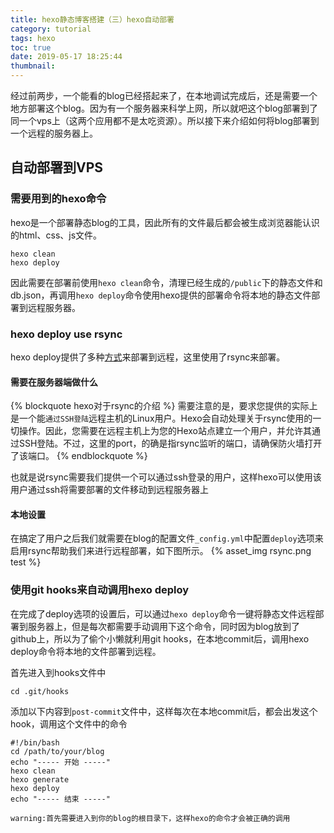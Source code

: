 ```yaml
---
title: hexo静态博客搭建（三）hexo自动部署
category: tutorial
tags: hexo
toc: true
date: 2019-05-17 18:25:44
thumbnail:
---
```



经过前两步，一个能看的blog已经搭起来了，在本地调试完成后，还是需要一个地方部署这个blog。因为有一个服务器来科学上网，所以就吧这个blog部署到了同一个vps上（这两个应用都不是太吃资源）。所以接下来介绍如何将blog部署到一个远程的服务器上。

<!-- more -->

## 自动部署到VPS

### 需要用到的hexo命令

hexo是一个部署静态blog的工具，因此所有的文件最后都会被生成浏览器能认识的html、css、js文件。

```
hexo clean
hexo deploy
```

因此需要在部署前使用`hexo clean`命令，清理已经生成的`/public`下的静态文件和db.json，再调用`hexo deploy`命令使用hexo提供的部署命令将本地的静态文件部署到远程服务器。

### hexo deploy use rsync

hexo deploy提供了多种[方式](https://hexo.io/zh-cn/docs/deployment)来部署到远程，这里使用了rsync来部署。

#### 需要在服务器端做什么

{% blockquote hexo对于rsync的介绍 %}
需要注意的是，要求您提供的实际上是一个能`通过SSH登陆`远程主机的Linux用户。Hexo会自动处理关于rsync使用的一切操作。因此，您需要在远程主机上为您的Hexo站点建立一个用户，并允许其通过SSH登陆。不过，这里的port，的确是指rsync监听的端口，请确保防火墙打开了该端口。
{% endblockquote %}

也就是说rsync需要我们提供一个可以通过ssh登录的用户，这样hexo可以使用该用户通过ssh将需要部署的文件移动到远程服务器上

#### 本地设置

在搞定了用户之后我们就需要在blog的配置文件`_config.yml`中配置`deploy`选项来启用rsync帮助我们来进行远程部署，如下图所示。
{% asset_img rsync.png test %}

### 使用git hooks来自动调用hexo deploy

在完成了deploy选项的设置后，可以通过`hexo deploy`命令一键将静态文件远程部署到服务器上，但是每次都需要手动调用下这个命令，同时因为blog放到了github上，所以为了偷个小懒就利用git hooks，在本地commit后，调用hexo deploy命令将本地的文件部署到远程。

首先进入到hooks文件中
```
cd .git/hooks
```

添加以下内容到`post-commit`文件中，这样每次在本地commit后，都会出发这个hook，调用这个文件中的命令

```
#!/bin/bash
cd /path/to/your/blog
echo "----- 开始 -----"
hexo clean
hexo generate
hexo deploy
echo "----- 结束 -----"
```

`warning:首先需要进入到你的blog的根目录下，这样hexo的命令才会被正确的调用`